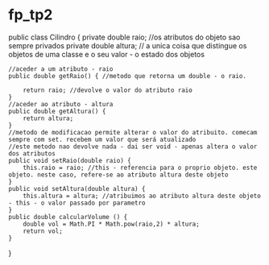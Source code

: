 # fp_tp2

public class Cilindro {
    private double raio; //os atributos do objeto sao sempre privados
    private double altura; // a unica coisa que distingue os objetos de uma classe e o seu valor - o estado dos objetos

    //aceder a um atributo - raio
    public double getRaio() { //metodo que retorna um double - o raio.

        return raio; //devolve o valor do atributo raio
    }
    //aceder ao atributo - altura
    public double getAltura() {
        return altura;
    }
    //metodo de modificacao permite alterar o valor do atribuito. comecam sempre com set. recebem um valor que será atualizado
    //este metodo nao devolve nada - dai ser void - apenas altera o valor dos atributos
    public void setRaio(double raio) {
        this.raio = raio; //this - referencia para o proprio objeto. este objeto. neste caso, refere-se ao atributo altura deste objeto
    }
    public void setAltura(double altura) {
        this.altura = altura; //atribuimos ao atributo altura deste objeto - this - o valor passado por parametro
    }
    public double calcularVolume () {
        double vol = Math.PI * Math.pow(raio,2) * altura;
        return vol;
    }
}
